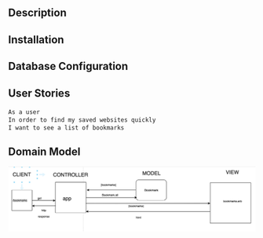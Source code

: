 Description
-------

Installation
-------

Database Configuration
-------

User Stories 
-------
```
As a user
In order to find my saved websites quickly
I want to see a list of bookmarks 
```

Domain Model
-------
![](images/domain_model_bookmark_manager.png)





